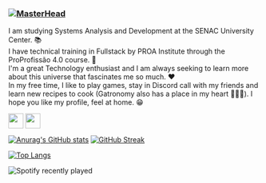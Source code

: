 ### [![MasterHead](https://64.media.tumblr.com/5040432f215ad46e94d8b6118a654c99/8f6495a2e4de4c3a-8f/s2048x3072/dff39b47b2fcbf9c87253ad262455f09c913b278.png)](https://github.com/CatharinyDamasceno)

I am studying Systems Analysis and Development at the SENAC University Center. 📚 <br />
I have technical training in Fullstack by PROA Institute through the ProProfissão 4.0 course. 🥳 <br />
I'm a great Technology enthusiast and I am always seeking to learn more about this universe that fascinates me so much. ❤️ <br />
In my free time, I like to play games, stay in Discord call with my friends and learn new recipes to cook (Gatronomy also has a place in my heart 👩🏼‍🍳). 
I hope you like my profile, feel at home. 😁

<p align="left">
<a href="https://www.linkedin.com/in/catharinydamasceno/" target="blank"><img align="center" src="https://cdn.icon-icons.com/icons2/2699/PNG/512/linkedin_logo_icon_170234.png" alt="" height="30" width="30" /></a>
<a href="https://www.instagram.com/cathariny.zz/" target="blank"><img align="center" src="https://upload.wikimedia.org/wikipedia/commons/thumb/a/a5/Instagram_icon.png/600px-Instagram_icon.png" alt="" height="30" width="30" /></a>


  
[![Anurag's GitHub stats](https://github-readme-stats.vercel.app/api?username=CatharinyDamasceno&show_icons=true&theme=dracula)](https://github.com/CatharinyDamasceno/github-readme-stats) [![GitHub Streak](http://github-readme-streak-stats.herokuapp.com?user=CatharinyDamasceno&theme=dracula&date_format=M%20j%5B%2C%20Y%5D)](https://git.io/streak-stats) 
  
  
[![Top Langs](https://github-readme-stats.vercel.app/api/top-langs/?username=CatharinyDamasceno&langs_count=8=true&theme=dracula)](https://github.com/CatharinyDamasceno/github-readme-stats)
  
![Spotify recently played](https://spotify-recently-played-readme.vercel.app/api?user=cathariinyl) 


